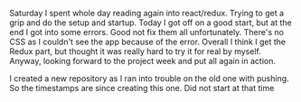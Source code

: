 Saturday I spent whole day reading again into react/redux. Trying to get a grip and do the setup and startup.
Today I got off on a good start, but at the end I got into some errors. Good not fix them all unfortunately.
There's no CSS as I couldn't see the app because of the error.
Overall I think I get the Redux part, but thought it was really hard to try it for real by myself.
Anyway, looking forward to the project week and put all again in action.

I created a new repository as I ran into trouble on the old one with pushing. So the timestamps are since creating this one. Did not start at that time
